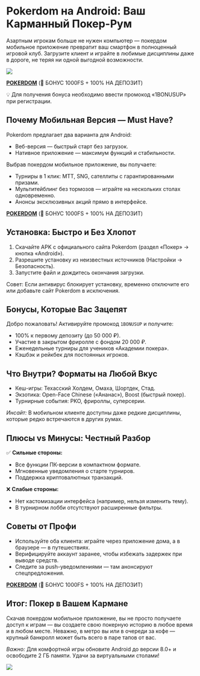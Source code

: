 # Pokerdom на Android: Ваш Карманный Покер-Рум  
Азартным игрокам больше не нужен компьютер — покердом мобильное приложение превратит ваш смартфон в полноценный игровой клуб. Загрузите клиент и играйте в любимые дисциплины даже в дороге, не теряя ни одной выгодной возможности.

[![](https://i.ibb.co/5WBC0YgD/pokerdom.jpg)](https://clck.ru/3Gcm3L)

**[POKERDOM](https://clck.ru/3Gcm3L "POKERDOM")** (🎁 БОНУС 1000FS + 100% НА ДЕПОЗИТ)

💡 Для получения бонуса необходимо ввести промокод «1BONUSUP» при регистрации.

## Почему Мобильная Версия — Must Have?  
Pokerdom предлагает два варианта для Android:  
- Веб-версия — быстрый старт без загрузок.  
- Нативное приложение — максимум функций и стабильности.  

Выбрав покердом мобильное приложение, вы получаете:  
- Турниры в 1 клик: MTT, SNG, сателлиты с гарантированными призами.  
- Мультитейблинг без тормозов — играйте на нескольких столах одновременно.  
- Анонсы эксклюзивных акций прямо в интерфейсе.

**[POKERDOM](https://clck.ru/3Gcm3L "POKERDOM")** (🎁 БОНУС 1000FS + 100% НА ДЕПОЗИТ)

## Установка: Быстро и Без Хлопот  
1. Скачайте APK с официального сайта Pokerdom (раздел «Покер» → кнопка «Android»).  
2. Разрешите установку из неизвестных источников (Настройки → Безопасность).  
3. Запустите файл и дождитесь окончания загрузки.  

Совет: Если антивирус блокирует установку, временно отключите его или добавьте сайт Pokerdom в исключения.

## Бонусы, Которые Вас Зацепят  
Добро пожаловать! Активируйте промокод `1BONUSUP` и получите:  
- 100% к первому депозиту (до 50 000 ₽).  
- Участие в закрытом фриролле с фондом 20 000 ₽.  
- Еженедельные турниры для учеников «Академии покера».  
- Кэшбэк и рейкбек для постоянных игроков.

## Что Внутри? Форматы на Любой Вкус  
- Кеш-игры: Техасский Холдем, Омаха, Шортдек, Стад.  
- Экзотика: Open-Face Chinese («Ананас»), Boost (быстрый покер).  
- Турнирные события: PKO, фрироллы, суперсерии.  

*Инсайт:* В мобильном клиенте доступны даже редкие дисциплины, которые редко встречаются в других румах.

## Плюсы vs Минусы: Честный Разбор  
✅ **Сильные стороны:**  
- Все функции ПК-версии в компактном формате.  
- Мгновенные уведомления о старте турниров.  
- Поддержка криптовалютных транзакций.  

❌ **Слабые стороны:**  
- Нет кастомизации интерфейса (например, нельзя изменить тему).  
- В турнирном лобби отсутствуют расширенные фильтры.

## Советы от Профи  
- Используйте оба клиента: играйте через приложение дома, а в браузере — в путешествиях.  
- Верифицируйте аккаунт заранее, чтобы избежать задержек при выводе средств.  
- Следите за push-уведомлениями — там анонсируют спецпредложения.

**[POKERDOM](https://clck.ru/3Gcm3L "POKERDOM")** (🎁 БОНУС 1000FS + 100% НА ДЕПОЗИТ)

## Итог: Покер в Вашем Кармане  
Скачав покердом мобильное приложение, вы не просто получаете доступ к играм — вы создаете свою покерную историю в любое время и в любом месте. Неважно, в метро вы или в очереди за кофе — крупный банкролл может быть всего в паре тапов от вас.

*Важно:* Для комфортной игры обновите Android до версии 8.0+ и освободите 2 ГБ памяти. Удачи за виртуальными столами!

[![](https://i.ibb.co/5WBC0YgD/pokerdom.jpg)](https://clck.ru/3Gcm3L)
